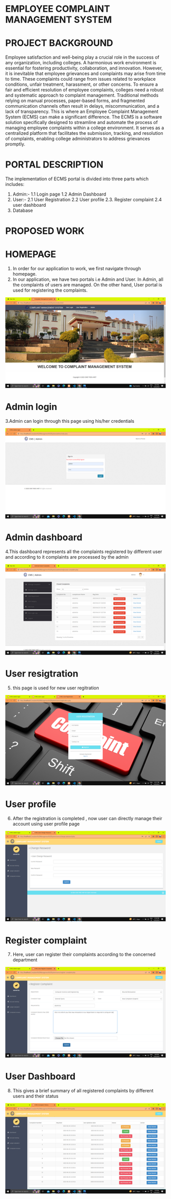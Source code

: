 # EMPLOYEE COMPLAINT MANAGEMENT SYSTEM

# PROJECT BACKGROUND
Employee satisfaction and well-being play a crucial role in the success of any 
organization, including colleges. A harmonious work environment is essential for 
fostering productivity, collaboration, and innovation. However, it is inevitable that 
employee grievances and complaints may arise from time to time. These complaints 
could range from issues related to workplace conditions, unfair treatment, harassment, or 
other concerns.
To ensure a fair and efficient resolution of employee complaints, colleges need a robust 
and systematic approach to complaint management. Traditional methods relying on 
manual processes, paper-based forms, and fragmented communication channels often 
result in delays, miscommunication, and a lack of transparency. This is where an 
Employee Complaint Management System (ECMS) can make a significant difference.
The ECMS is a software solution specifically designed to streamline and automate the 
process of managing employee complaints within a college environment. It serves as a 
centralized platform that facilitates the submission, tracking, and resolution of 
complaints, enabling college administrators to address grievances promptly.

# PORTAL DESCRIPTION 
The implementation of ECMS portal is divided into three parts which includes:
1. Admin:-
 1.1 Login page
 1.2 Admin Dashboard
2. User:-
 2.1 User Registration
 2.2 User profile
 2.3. Register complaint
 2.4  user dashboard
3. Database

# PROPOSED WORK
# HOMEPAGE
1. In order for our application to work, we first navigate through homepage.
2. In our application, we have two portals i.e Admin and User. In Admin, all the complaints 
of users are managed. On the other hand, User portal is used for registering the 
complaints.

![](https://github.com/alankritamingwal/EMPLOYEE-COMPLAINT-MANAGEMENT-SYSTEM/blob/main/index.png)

# Admin login
3.Admin can login through this page using his/her credentials

![](https://github.com/alankritamingwal/EMPLOYEE-COMPLAINT-MANAGEMENT-SYSTEM/blob/main/admin%20login.png)

# Admin dashboard
4.This dashboard represents all the complaints registered by different user and according to 
it complaints are processed by the admin

![](https://github.com/alankritamingwal/EMPLOYEE-COMPLAINT-MANAGEMENT-SYSTEM/blob/main/admin%20dashboard%20(2).png)

# User resigtration
5. this page is used for new user regitration

![](https://github.com/alankritamingwal/EMPLOYEE-COMPLAINT-MANAGEMENT-SYSTEM/blob/main/user%20resgitration.png)

# User profile
6.  After the registration is completed , now user can directly manage their account using 
user profile page

![](https://github.com/alankritamingwal/EMPLOYEE-COMPLAINT-MANAGEMENT-SYSTEM/blob/main/user%20profile.png)

# Register complaint
7. Here, user can register their complaints according to the concerned department

![](https://github.com/alankritamingwal/EMPLOYEE-COMPLAINT-MANAGEMENT-SYSTEM/blob/main/register%20complaint.png)

# User Dashboard
8. This gives a brief summary of all registered complaints by different users and their status

![](https://github.com/alankritamingwal/EMPLOYEE-COMPLAINT-MANAGEMENT-SYSTEM/blob/main/complain%20history.png)


 
